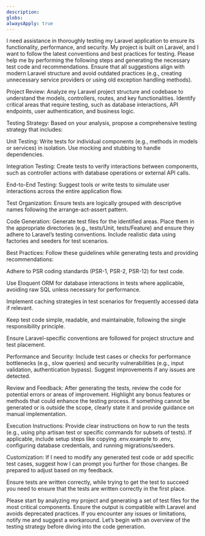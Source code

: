 ```yaml
---
description: 
globs: 
alwaysApply: true
---
```

I need assistance in thoroughly testing my Laravel application to ensure its functionality, performance, and security. My project is built on Laravel, and I want to follow the latest conventions and best practices for testing. Please help me by performing the following steps and generating the necessary test code and recommendations. Ensure that all suggestions align with modern Laravel structure and avoid outdated practices (e.g., creating unnecessary service providers or using old exception handling methods).

Project Review: Analyze my Laravel project structure and codebase to understand the models, controllers, routes, and key functionalities. Identify critical areas that require testing, such as database interactions, API endpoints, user authentication, and business logic.

Testing Strategy: Based on your analysis, propose a comprehensive testing strategy that includes:

Unit Testing: Write tests for individual components (e.g., methods in models or services) in isolation. Use mocking and stubbing to handle dependencies.

Integration Testing: Create tests to verify interactions between components, such as controller actions with database operations or external API calls.

End-to-End Testing: Suggest tools or write tests to simulate user interactions across the entire application flow.

Test Organization: Ensure tests are logically grouped with descriptive names following the arrange-act-assert pattern.

Code Generation: Generate test files for the identified areas. Place them in the appropriate directories (e.g., tests/Unit, tests/Feature) and ensure they adhere to Laravel’s testing conventions. Include realistic data using factories and seeders for test scenarios.

Best Practices: Follow these guidelines while generating tests and providing recommendations:

Adhere to PSR coding standards (PSR-1, PSR-2, PSR-12) for test code.

Use Eloquent ORM for database interactions in tests where applicable, avoiding raw SQL unless necessary for performance.

Implement caching strategies in test scenarios for frequently accessed data if relevant.

Keep test code simple, readable, and maintainable, following the single responsibility principle.

Ensure Laravel-specific conventions are followed for project structure and test placement.

Performance and Security: Include test cases or checks for performance bottlenecks (e.g., slow queries) and security vulnerabilities (e.g., input validation, authentication bypass). Suggest improvements if any issues are detected.

Review and Feedback: After generating the tests, review the code for potential errors or areas of improvement. Highlight any bonus features or methods that could enhance the testing process. If something cannot be generated or is outside the scope, clearly state it and provide guidance on manual implementation.

Execution Instructions: Provide clear instructions on how to run the tests (e.g., using php artisan test or specific commands for subsets of tests). If applicable, include setup steps like copying .env.example to .env, configuring database credentials, and running migrations/seeders.

Customization: If I need to modify any generated test code or add specific test cases, suggest how I can prompt you further for those changes. Be prepared to adjust based on my feedback.

Ensure tests are written correctly, while trying to get the test to succeed you need to ensure that the tests are written correctly in the first place.

Please start by analyzing my project and generating a set of test files for the most critical components. Ensure the output is compatible with Laravel and avoids deprecated practices. If you encounter any issues or limitations, notify me and suggest a workaround. Let’s begin with an overview of the testing strategy before diving into the code generation.